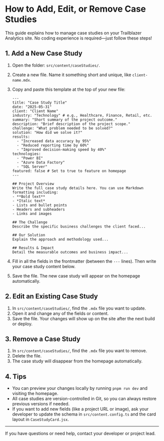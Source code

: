 # How to Add, Edit, or Remove Case Studies

This guide explains how to manage case studies on your Trailblazer Analytics site. No coding experience is required—just follow these steps!

## 1. Add a New Case Study

1. Open the folder: `src/content/caseStudies/`.
2. Create a new file. Name it something short and unique, like `client-name.mdx`.
3. Copy and paste this template at the top of your new file:

   ```mdx
   ---
   title: "Case Study Title"
   date: "2025-05-31"
   client: "Client Name"
   industry: "Technology" # e.g., Healthcare, Finance, Retail, etc.
   summary: "Short summary of the project outcome."
   description: "Brief description of the project scope."
   challenge: "What problem needed to be solved?"
   solution: "How did we solve it?"
   results: 
     - "Increased data accuracy by 95%"
     - "Reduced reporting time by 60%"
     - "Improved decision-making speed by 40%"
   technologies: 
     - "Power BI"
     - "Azure Data Factory"
     - "SQL Server"
   featured: false # Set to true to feature on homepage
   ---
   
   ## Project Overview
   Write the full case study details here. You can use Markdown formatting including:
   - **Bold text**
   - *Italic text*
   - Lists and bullet points
   - Headers and subheaders
   - Links and images
   
   ## The Challenge
   Describe the specific business challenges the client faced...
   
   ## Our Solution
   Explain the approach and methodology used...
   
   ## Results & Impact
   Detail the measurable outcomes and business impact...
   ```

4. Fill in all the fields in the frontmatter (between the `---` lines). Then write your case study content below.
5. Save the file. The new case study will appear on the homepage automatically.

## 2. Edit an Existing Case Study

1. In `src/content/caseStudies/`, find the `.mdx` file you want to update.
2. Open it and change any of the fields or content.
3. Save the file. Your changes will show up on the site after the next build or deploy.

## 3. Remove a Case Study

1. In `src/content/caseStudies/`, find the `.mdx` file you want to remove.
2. Delete the file.
3. The case study will disappear from the homepage automatically.

## 4. Tips

- You can preview your changes locally by running `pnpm run dev` and visiting the homepage.
- All case studies are version-controlled in Git, so you can always restore previous versions if needed.
- If you want to add new fields (like a project URL or image), ask your developer to update the schema in `src/content.config.ts` and the card layout in `CaseStudyCard.jsx`.

---
If you have questions or need help, contact your developer or project lead.
